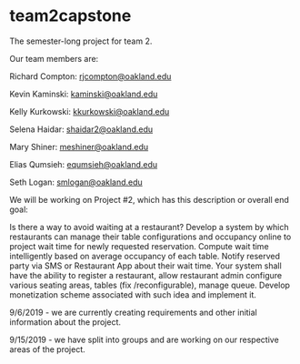 # team2capstone
The semester-long project for team 2.

Our team members are:

Richard Compton: rjcompton@oakland.edu

Kevin Kaminski: kaminski@oakland.edu

Kelly Kurkowski: kkurkowski@oakland.edu

Selena Haidar: shaidar2@oakland.edu

Mary Shiner: meshiner@oakland.edu

Elias Qumsieh: equmsieh@oakland.edu

Seth Logan: smlogan@oakland.edu

We will be working on Project #2, which has this description or overall end goal:

Is there a way to avoid waiting at a restaurant? Develop a system by which restaurants can manage their table configurations and occupancy online to project wait time for newly requested reservation. Compute wait time intelligently based on average occupancy of each table. Notify reserved party via SMS or Restaurant App about their wait time. Your system shall have the ability to register a restaurant, allow restaurant admin configure various seating areas, tables (fix /reconfigurable), manage queue. Develop monetization scheme associated with such idea and implement it.

9/6/2019 - we are currently creating requirements and other initial information about the project.

9/15/2019 - we have split into groups and are working on our respective areas of the project.
